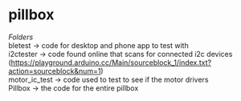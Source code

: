 # pillbox
*Folders*
<br />bletest         -> code for desktop and phone app to test with
<br />i2ctester       -> code found online that scans for connected i2c devices (https://playground.arduino.cc/Main/sourceblock_1/index.txt?action=sourceblock&num=1)
<br />motor_ic_test   -> code used to test to see if the motor drivers
<br />Pillbox         -> the code for the entire pillbox
